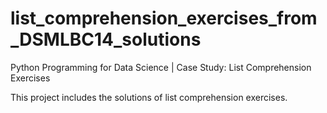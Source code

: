 # list_comprehension_exercises_from_DSMLBC14_solutions

Python Programming for Data Science | Case Study: List Comprehension Exercises

This project includes the solutions of list comprehension exercises.
